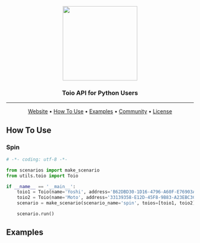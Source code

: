 <div align="center">

<img src="https://user-images.githubusercontent.com/60799014/115414156-c4ded580-a230-11eb-899c-874fdd7702be.png" width="200px">


### Toio API for Python Users

---

<p align="center">
  <a href="https://toio.io/">Website</a> •
  <a href="#how-to-use">How To Use</a> •
  <a href="#examples">Examples</a> •
  <a href="https://toio.io/blog/detail/20210412_toioClub.html">Community</a> •
  <a href="https://github.com/Yoshi-0921/toio_API/blob/main/LICENSE">License</a>
</p>
</div>

## How To Use
### Spin
````py
# -*- coding: utf-8 -*-

from scenarios import make_scenario
from utils.toio import Toio

if __name__ == '__main__':
    toio1 = Toio(name='Yoshi', address='B62DBD30-1D16-4796-A60F-E76903A3BEF0')
    toio2 = Toio(name='Moto', address='33139358-E12D-45F8-9B83-A23EBC3CDD58')
    scenario = make_scenario(scenario_name='spin', toios=[toio1, toio2])

    scenario.run()
````

## Examples
